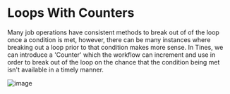 # Loops With Counters
Many job operations have consistent methods to break out of of the loop once a condition is met, however, there can be many instances where breaking out a loop prior to that condition makes more sense. In Tines, we can introduce a 'Counter' which the workflow can increment and use in order to break out of the loop on the chance that the condition being met isn't available in a timely manner.

![image](https://user-images.githubusercontent.com/8551704/118880894-06a67e80-b8b8-11eb-9406-cf80d5660b5e.png)
